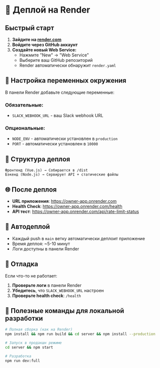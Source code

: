 # 🚀 Деплой на Render

## Быстрый старт

1. **Зайдите на [render.com](https://render.com)**
2. **Войдите через GitHub аккаунт**
3. **Создайте новый Web Service:**
   - Нажмите "New" → "Web Service"
   - Выберите ваш GitHub репозиторий
   - Render автоматически обнаружит `render.yaml`

## 🔧 Настройка переменных окружения

В панели Render добавьте следующие переменные:

### Обязательные:
- `SLACK_WEBHOOK_URL` - ваш Slack webhook URL

### Опциональные:
- `NODE_ENV` - автоматически установлен в `production`
- `PORT` - автоматически установлен в `10000`

## 📁 Структура деплоя

```
Фронтенд (Vue.js) → Собирается в /dist
Бэкенд (Node.js) → Сервирует API + статические файлы
```

## 🌐 После деплоя

- **URL приложения**: https://owner-app.onrender.com
- **Health Check**: https://owner-app.onrender.com/health
- **API тест**: https://owner-app.onrender.com/api/rate-limit-status

## 🔄 Автодеплой

- Каждый push в `main` ветку автоматически деплоит приложение
- Время деплоя: ~5-10 минут
- Логи доступны в панели Render

## 🐛 Отладка

Если что-то не работает:

1. **Проверьте логи** в панели Render
2. **Убедитесь**, что `SLACK_WEBHOOK_URL` настроен
3. **Проверьте health check**: `/health`

## 📝 Полезные команды для локальной разработки

```bash
# Полная сборка (как на Render)
npm install && npm run build && cd server && npm install --production

# Запуск в продакшн режиме
cd server && npm start

# Разработка
npm run dev:full
``` 